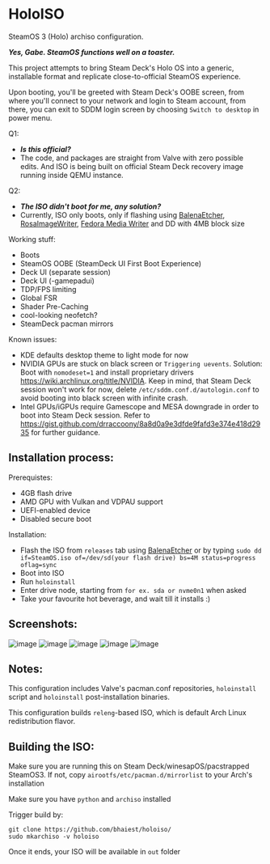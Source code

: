 # HoloISO
SteamOS 3 (Holo) archiso configuration.

***Yes, Gabe. SteamOS functions well on a toaster.***

This project attempts to bring Steam Deck's Holo OS into a generic, installable format and replicate close-to-official SteamOS experience.

Upon booting, you'll be greeted with Steam Deck's OOBE screen, from where you'll connect to your network and login to Steam account, from there, you can exit to SDDM login screen by choosing `Switch to desktop` in power menu.

Q1:
- ***Is this official?***
- The code, and packages are straight from Valve with zero possible edits. And ISO is being built on official Steam Deck recovery image running inside QEMU instance.
 
Q2:
- ***The ISO didn't boot for me, any solution?***
- Currently, ISO only boots, only if flashing using [BalenaEtcher](https://www.balena.io/etcher/), [RosaImageWriter](http://wiki.rosalab.ru/en/index.php/ROSA_ImageWriter), [Fedora Media Writer](https://getfedora.org/en/workstation/download/) and DD with 4MB block size

Working stuff:
- Boots
- SteamOS OOBE (SteamDeck UI First Boot Experience)
- Deck UI (separate session)
- Deck UI (-gamepadui)
- TDP/FPS limiting
- Global FSR
- Shader Pre-Caching
- cool-looking neofetch?
- SteamDeck pacman mirrors

Known issues:
- KDE defaults desktop theme to light mode for now
- NVIDIA GPUs are stuck on black screen or `Triggering uevents`. Solution: Boot with `nomodeset=1` and install proprietary drivers https://wiki.archlinux.org/title/NVIDIA. Keep in mind, that Steam Deck session won't work for now, delete `/etc/sddm.conf.d/autologin.conf` to avoid booting into black screen with infinite crash.
- Intel GPUs/iGPUs require Gamescope and MESA downgrade in order to boot into Steam Deck session. Refer to https://gist.github.com/drraccoony/8a8d0a9e3dfde9fafd3e374e418d2935 for further guidance.

Installation process:
-
Prerequistes:
- 4GB flash drive
- AMD GPU with Vulkan and VDPAU support
- UEFI-enabled device
- Disabled secure boot

Installation:
- Flash the ISO from `releases` tab using [BalenaEtcher](https://www.balena.io/etcher/) or by typing `sudo dd if=SteamOS.iso of=/dev/sd(your flash drive) bs=4M status=progress oflag=sync`
- Boot into ISO
- Run `holoinstall`
- Enter drive node, starting from `for ex. sda or nvme0n1` when asked
- Take your favourite hot beverage, and wait till it installs :)

Screenshots:
-
![image](https://user-images.githubusercontent.com/97450182/166166719-f5f6d692-7e15-4e77-8ad3-683b3a88d6c1.png)
![image](https://user-images.githubusercontent.com/97450182/166270906-3868bacb-5cd2-4779-aeb3-4414e92d5f9a.png)
![image](https://user-images.githubusercontent.com/97450182/166271041-05894cc6-e74b-4601-87fa-0d6e6276de86.png)
![image](https://user-images.githubusercontent.com/97450182/166271108-719da5c5-97a8-47e6-b18d-7f8fc29a89d5.png)
![image](https://user-images.githubusercontent.com/97450182/166271203-3d93714a-482e-48b6-91f5-3ca33112fc73.png)

Notes:
-

This configuration includes Valve's pacman.conf repositories, `holoinstall` script and `holoinstall` post-installation binaries.

This configuration builds `releng`-based ISO, which is default Arch Linux redistribution flavor.

Building the  ISO:
-
Make sure you are running this on Steam Deck/winesapOS/pacstrapped SteamOS3. If not, copy `airootfs/etc/pacman.d/mirrorlist` to your Arch's installation

Make sure you have `python` and `archiso` installed

Trigger build by:
```
git clone https://github.com/bhaiest/holoiso/
sudo mkarchiso -v holoiso
```
Once it ends, your ISO will be available in `out` folder

